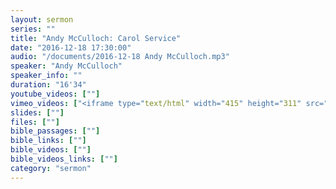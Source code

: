 ```yaml
---
layout: sermon
series: ""
title: "Andy McCulloch: Carol Service"
date: "2016-12-18 17:30:00"
audio: "/documents/2016-12-18 Andy McCulloch.mp3"
speaker: "Andy McCulloch"
speaker_info: ""
duration: "16'34"
youtube_videos: [""]
vimeo_videos: ["<iframe type="text/html" width="415" height="311" src="http://media.preachingtoday.com/embed/product/62880" frameborder="0" scrolling="no"></iframe>"]
slides: [""]
files: [""]
bible_passages: [""]
bible_links: [""]
bible_videos: [""]
bible_videos_links: [""]
category: "sermon"
---
```

